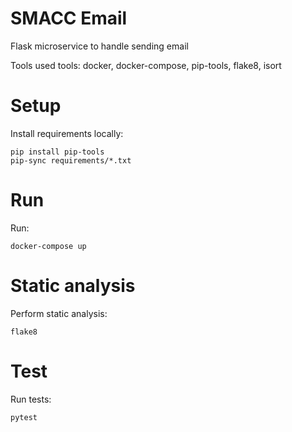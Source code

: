 # SMACC Email
Flask microservice to handle sending email

Tools used tools: docker, docker-compose, pip-tools, flake8, isort

# Setup

Install requirements locally:
```
pip install pip-tools
pip-sync requirements/*.txt
```

# Run

Run:
```
docker-compose up
```

# Static analysis

Perform static analysis:
```
flake8
```

# Test

Run tests:
```
pytest
```
